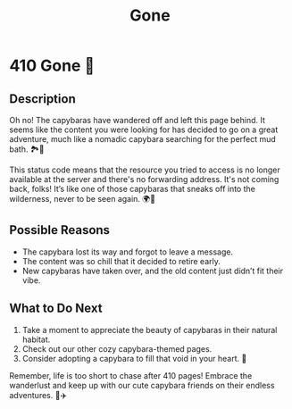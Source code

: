 ﻿---
category: 4xx
code: 410
cover: https://firebasestorage.googleapis.com/v0/b/capy-http.appspot.com/o/Capy-410-750x600.webp?alt=media
thumbnail: https://firebasestorage.googleapis.com/v0/b/capy-http.appspot.com/o/Capy-410-250x200.webp?alt=media
coverAlt: Gone
description: Gone
pubDate: 2014-06-01
tags:
- 4xx
title: Gone
---


# 410 Gone 🚫

## Description
Oh no! The capybaras have wandered off and left this page behind. It seems like the content you were looking for has decided to go on a great adventure, much like a nomadic capybara searching for the perfect mud bath. 🏞️🐾

This status code means that the resource you tried to access is no longer available at the server and there's no forwarding address. It's not coming back, folks! It’s like one of those capybaras that sneaks off into the wilderness, never to be seen again. 🌍💨

## Possible Reasons
- The capybara lost its way and forgot to leave a message.
- The content was so chill that it decided to retire early.
- New capybaras have taken over, and the old content just didn’t fit their vibe.

## What to Do Next
1. Take a moment to appreciate the beauty of capybaras in their natural habitat.
2. Check out our other cozy capybara-themed pages.
3. Consider adopting a capybara to fill that void in your heart. 💖

Remember, life is too short to chase after 410 pages! Embrace the wanderlust and keep up with our cute capybara friends on their endless adventures. 🐹✈️